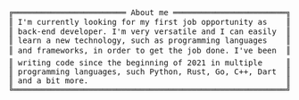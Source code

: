 <pre style="font-family:Menlo,'DejaVu Sans Mono',consolas,'Courier New',monospace">╔════════════════════════ About me ════════════════════════╗ 🤓 <a href="https://drive.google.com/drive/folders/1HEgd8xXOdbcE1ve6Uhzkxa3vlJ06AfjY?usp=share_link">Hícaro Dânrlley</a>                     
║ I&#x27;m currently looking for my first job opportunity as    ║ ├── 🇧🇷 Brazilian                       
║ back-end developer. I&#x27;m very versatile and I can easily  ║ ├── 😉 19 years-old                    
║ learn a new technology, such as programming languages    ║ ├── 🔧 Back-end developer              
║ and frameworks, in order to get the job done. I&#x27;ve been  ║ ├── 📚 Computer Science student at <a href="https://ufal.br/">UFAL</a>
║ writing code since the beginning of 2021 in multiple     ║ └── 📇 Contact:                        
║ programming languages, such Python, Rust, Go, C++, Dart  ║     ├── ✉️: <a href="mailto:hdanrlley1@gmail.com">hdanrlley1@gmail.com</a>        
║ and a bit more.                                          ║     └── LinkedIn️: <a href="https://www.linkedin.com/in/hicaromiguel/">hicaromiguel</a>         
╚══════════════════════════════════════════════════════════╝                                        
</pre>